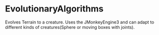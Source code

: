 EvolutionaryAlgorithms
=========================

Evolves Terrain to a creature.
Uses the JMonkeyEngine3 and can adapt to different kinds of creatures(Sphere or moving boxes with joints).
